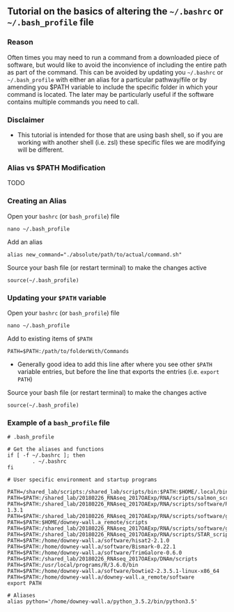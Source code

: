 ## Tutorial on the basics of altering the `~/.bashrc` or `~/.bash_profile` file

### Reason
Often times you may need to run a command from a downloaded piece of software, but would like to avoid the inconvience of including the entire path as part of the command. This can be avoided by updating you `~/.bashrc` or `~/.bash_profile` with either an alias for a particular pathway/file or by amending you $PATH variable to include the specific folder in which your command is located. The later may be particularly useful if the software contains multiple commands you need to call.

### Disclaimer 
* This tutorial is intended for those that are using bash shell, so if you are working with another shell (i.e. zsl) these specific files we are modifying will be different.

### Alias vs $PATH Modification
TODO

### Creating an Alias

Open your `bashrc` (or `bash_profile`) file
```
nano ~/.bash_profile
```
Add an alias
```
alias new_command="./absolute/path/to/actual/command.sh"
```

Source your bash file (or restart terminal) to make the changes active
```
source(~/.bash_profile)
```

### Updating your `$PATH` variable
Open your `bashrc` (or `bash_profile`) file
```
nano ~/.bash_profile
```
Add to existing items of `$PATH`
```
PATH=$PATH:/path/to/folderWith/Commands
```
* Generally good idea to add this line after where you see other `$PATH` variable entries, but before the line that exports the entries (i.e. `export PATH`)

Source your bash file (or restart terminal) to make the changes active
```
source(~/.bash_profile)
```
### Example of a `bash_profile` file
```
# .bash_profile

# Get the aliases and functions
if [ -f ~/.bashrc ]; then
        . ~/.bashrc
fi

# User specific environment and startup programs

PATH=/shared_lab/scripts:/shared_lab/scripts/bin:$PATH:$HOME/.local/bin
PATH=$PATH:/shared_lab/20180226_RNAseq_2017OAExp/RNA/scripts/salmon_scripts/
PATH=$PATH:/shared_lab/20180226_RNAseq_2017OAExp/RNA/scripts/software/RSEM/RSEM-1.3.1
PATH=$PATH:/shared_lab/20180226_RNAseq_2017OAExp/RNA/scripts/software/gffread
PATH=$PATH:$HOME/downey-wall.a_remote/scripts
PATH=$PATH:/shared_lab/20180226_RNAseq_2017OAExp/RNA/scripts/software/gffcompare
PATH=$PATH:/shared_lab/20180226_RNAseq_2017OAExp/RNA/scripts/STAR_scripts
PATH=$PATH:/home/downey-wall.a/software/hisat2-2.1.0
PATH=$PATH:/home/downey-wall.a/software/Bismark-0.22.1
PATH=$PATH:/home/downey-wall.a/software/TrimGalore-0.6.0
PATH=$PATH:/shared_lab/20180226_RNAseq_2017OAExp/DNAm/scripts
PATH=$PATH:/usr/local/programs/R/3.6.0/bin
PATH=$PATH:/home/downey-wall.a/software/bowtie2-2.3.5.1-linux-x86_64
PATH=$PATH:/home/downey-wall.a/downey-wall.a_remote/software
export PATH

# Aliases
alias python='/home/downey-wall.a/python_3.5.2/bin/python3.5'
```


